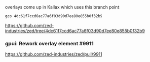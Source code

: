 
overlays come up in Kallax which uses this branch point

```rust
gco 4dc61f7ccd6ac77a6f03d90d7ee80e855b0f32b9
```

https://github.com/zed-industries/zed/tree/4dc61f7ccd6ac77a6f03d90d7ee80e855b0f32b9

### gpui: Rework overlay element #9911
https://github.com/zed-industries/zed/pull/9911
